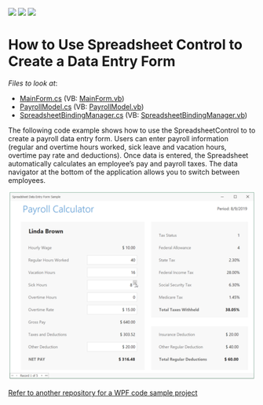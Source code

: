 <!-- default badges list -->
![](https://img.shields.io/endpoint?url=https://codecentral.devexpress.com/api/v1/VersionRange/202164429/19.1.5%2B)
[![](https://img.shields.io/badge/Open_in_DevExpress_Support_Center-FF7200?style=flat-square&logo=DevExpress&logoColor=white)](https://supportcenter.devexpress.com/ticket/details/T828546)
[![](https://img.shields.io/badge/📖_How_to_use_DevExpress_Examples-e9f6fc?style=flat-square)](https://docs.devexpress.com/GeneralInformation/403183)
<!-- default badges end -->
# How to Use Spreadsheet Control to Create a Data Entry Form

*Files to look at*:

* [MainForm.cs](./CS/DataEntryFormSample/MainForm.cs) (VB: [MainForm.vb](./VB/DataEntryFormSample/MainForm.vb))
* [PayrollModel.cs](./CS/DataEntryFormSample/PayrollModel.cs) (VB: [PayrollModel.vb](./VB/DataEntryFormSample/PayrollModel.vb))
* [SpreadsheetBindingManager.cs](./CS/DataEntryFormSample/SpreadsheetBindingManager.cs) (VB: [SpreadsheetBindingManager.vb](./VB/DataEntryFormSample/SpreadsheetBindingManager.vb))

The following code example shows how to use the SpreadsheetControl to to create a payroll data entry form. Users can enter payroll information (regular and overtime hours worked, sick leave and vacation hours, overtime pay rate and deductions). Once data is entered, the Spreadsheet automatically calculates an employee’s pay and payroll taxes. The data navigator at the bottom of the application allows you to switch between employees.

![image](./media/project_image.png)

[Refer to another repository for a WPF code sample project](https://github.com/DevExpress-Examples/how-to-use-spreadsheetcontrol-to-create-a-data-entry-form)
